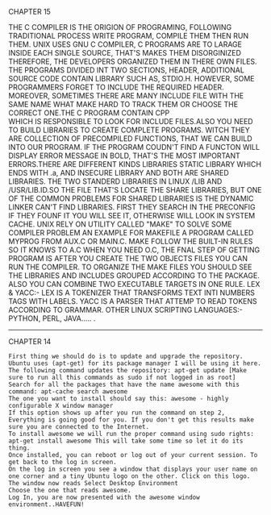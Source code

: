 CHAPTER 15

THE C COMPILER IS THE ORIGION OF PROGRAMING, FOLLOWING TRADITIONAL PROCESS 
WRITE PROGRAM, COMPILE THEM THEN RUN THEM. UNIX USES GNU C COMPILER, 
C PROGRAMS ARE TO LARAGE INSIDE EACH SINGLE SOURCE, THAT'S MAKES THEM DISORGINIZED 
THEREFORE, THE DEVELOPERS ORGANIZED THEM IN THERE OWN FILES. THE PROGRAMS DIVIDED INT TWO 
SECTIONS, HEADER, ADDITIONAL SOURCE CODE CONTAIN LIBRARY SUCH AS, STDIO.H.
HOWEVER, SOME PROGRAMMERS FORGET TO INCLUDE THE REQUIRED HEADER.
MOREOVER, SOMETIMES THERE ARE MANY INCLUDE FILE WITH THE SAME NAME WHAT MAKE
HARD TO TRACK THEM OR CHOOSE THE CORRECT ONE.THE C PROGRAM CONTAIN CPP  
WHICH IS RESPONSIBLE TO LOOK FOR INCLUDE FILES.ALSO YOU NEED TO BUILD LIBRARIES TO 
CREATE COMPLETE PROGRAMS. WITCH THEY ARE COLLECTION OF PRECOMPILED FUNCTIONS,
THAT WE CAN BUILD INTO OUR PROGRAM. IF THE PROGRAM COUDN'T FIND A FUNCTON
WILL DISPLAY ERROR MESSAGE IN BOLD, THAT'S THE MOST IMPORTANT ERRORS.THERE
ARE DIFFERENT KINDS LIBRARIES STATIC LIBRARY WHICH ENDS WITH .a, AND INSECURE
LIBRARY AND BOTH ARE SHARED LIBRARIES. THE TWO STANDERD LIBRARIES IN LINUX
/LIB AND /USR/LIB.ID.SO THE FILE THAT'S LOCATE THE SHARE LIBRARIES, BUT ONE OF THE COMMON 
PROBLEMS FOR SHARED LIBRARIES IS THE DYNAMIC LINKER CAN'T FIND LIBRARIES.
FIRST THEY SEARCH IN THE PRECONFIG IF THEY FOUNF IT YOU WILL SEE IT, OTHERWISE 
WILL LOOK IN SYSTEM CACHE. 
UNIX RELY ON UTILITY CALLED "MAKE" TO SOLVE SOME COMPILER PROBLEM AN EXAMPLE 
FOR MAKEFILE A PROGRAM CALLED MYPROG FROM AUX.C OR MAIN.C. MAKE FOLLOW THE
BUILT-IN RULES SO IT KNOWS TO A.C WHEN YOU NEED O.C, THE FNAL STEP OF GETTING 
PROGRAM IS AFTER YOU CREATE THE TWO OBJECTS FILES YOU CAN RUN THE COMPILER.
TO ORGANIZE THE MAKE FILES YOU SHOULD SEE THE LIBRARIES AND INCLUDES GROUPED 
ACCORDING TO THE PACKAGE. ALSO YOU CAN COMBINE TWO EXECUTABLE TARGETS IN 
ONE RULE. 
LEX & YACC:-
LEX IS A TOKENIZER THAT TRANSFORMS TEXT INTI NUMBERS TAGS WITH LABELS.
YACC IS A PARSER THAT ATTEMP TO READ TOKENS ACCORDING TO GRAMMAR.
OTHER LINUX SCRIPTING LANGUAGES:-
PYTHON, PERL, JAVA..... .

-------------

CHAPTER 14

    First thing we should do is to update and upgrade the repository. Ubuntu uses (apt-get) for its package manager I will be using it here. The following command updates the repository: apt-get update [Make sure to run all this commands as sudo if not logged in as root]
    Search for all the packages that have the name awesome with this command: apt-cache search awesome
    The one you want to install should say this: awesome - highly configurable X window manager
    If this option shows up after you run the command on step 2, Everything is going good for you. If you don't get this results make sure you are connected to the Internet.
    To install awesome we will run the proper command using sudo rights: apt-get install awesome This will take some time so let it do its thing.
    Once installed, you can reboot or log out of your current session. To get back to the log in screen.
    On the log in screen you see a window that displays your user name on one corner and a tiny Ubuntu logo on the other. Click on this logo. The window now reads Select Desktop Environment
    Choose the one that reads awesome.
    Log In, you are now presented with the awesome window environment..HAVEFUN!


